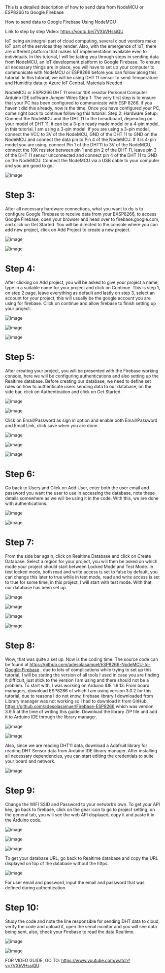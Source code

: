 This is a detailed description of how to send data from NodeMCU or ESP8266 to Google Firebase

How to send data to Google Firebase Using NodeMCU

Link to step by step Video: https://youtu.be/7VXbVHssiQU

IoT being an integral part of cloud computing, several cloud vendors make IoT part of the services they render. Also, with the emergence of IoT, there are different platform that makes IoT implementation available even to individuals. In this tutorial, I will be taking you through steps in sending data from NodeMCU, an IoT development platform to Google Firebase. To ensure all necessary things are in place, you will have to set up your computer to communicate with NodeMCU or ESP8266 before you can follow along this tutorial. In this tutorial, we will be using DHT 11 sensor to send Temperature and Humidity data to Azure IoT Central. Materials Needed

NodeMCU or ESP8266
DHT 11 sensor
10K resistor
Personal Computer
Arduino IDE software
Jumper Wires
Step 1: The very first step is to ensure that your PC has been configured to communicate with ESP 8266. If you haven’t did this already, now is the time. Once you have configured your PC, come right back to continue following this tutorial. Step 2: Hardware Setup: Connect the NodeMCU and the DHT 11 to the breadboard, depending on your model of DHT 11, it can be a 3-pin ready made model or a 4-pin model, in this tutorial, I am using a 3-pin model. If you are using a 3-pin model, connect the VCC to 3V of the NodeMCU, GND of the DHT 11 to GND on the NodeMCU and connect the data pin to Pin 4 of the NodeMCU. If it is 4-pin model you are using, connect Pin 1 of the DHT11 to 3V of the NodeMCU, connect the 10K resistor between pin 1 and pin 2 of the DHT 11, leave pin 3 of the DHT 11 sensor unconnected and connect pin 4 of the DHT 11 to GND on the NodeMCU. Connect the NodeMCU via a USB cable to your computer and you are good to go.

![image](https://user-images.githubusercontent.com/55460620/160307963-4683daa6-2a6b-40d3-a1d6-5773c27a48a7.png)

# Step 3:  
After all necessary hardware connections, what you want to do is to configure Google Firebase to receive data from your EXSP8266, to access Google Firebase, open your browser and head over to firebase.google.com, and click on Get Started. You will be directed to the console where you can add new project, click on Add Project to create a new project.

![image](https://user-images.githubusercontent.com/55460620/160308054-ae4ecdc2-6001-451a-9088-34e16b5df758.png)

![image](https://user-images.githubusercontent.com/55460620/160308068-0ef928b4-8a2d-4b7d-8b0f-5452f98b5a5a.png)

# Step 4: 
After clicking on Add project, you will be asked to give your project a name, type in a suitable name for your project and click on Continue. This is step 1, on step 2 page, leave everything as default and lastly on step 3, select an account for your project, this will usually be the google account you are using for firebase. Click on continue  and allow firebase to finish setting up your project.

![image](https://user-images.githubusercontent.com/55460620/160308085-e4fa7cff-f72c-4b18-ba28-e45febf355c7.png)

![image](https://user-images.githubusercontent.com/55460620/160308089-1ebb13b2-a689-489b-9e2a-9860a6757a44.png)

![image](https://user-images.githubusercontent.com/55460620/160308095-3394b66e-9f01-4e55-9159-6532cd3094ec.png)

# Step 5: 
After creating your project, you will be presented with the Firebase working console, here we will be configuring authentications and also setting up the Realtime database. Before creating our database, we need to define set rules on how to authenticate users sending data to our database, on the side bar, click on Authentication and click on Get Started.

![image](https://user-images.githubusercontent.com/55460620/160308126-6f353c18-2616-4c72-a157-9cda40c4ac6b.png)

![image](https://user-images.githubusercontent.com/55460620/160308133-ec3cd438-c60c-4d86-9f25-4307276ea70f.png)

Click on Email/Password as sign in option and enable both Email/Password and Email Link, click save when you are done.

![image](https://user-images.githubusercontent.com/55460620/160308145-719efcfa-d2e8-4128-9524-6dad2638d5de.png)

![image](https://user-images.githubusercontent.com/55460620/160308152-8e844bb1-0487-42a0-a579-278f5b001520.png)

![image](https://user-images.githubusercontent.com/55460620/160308160-e51df325-1a4a-44df-a429-2ded73275d35.png)

# Step 6: 
Go back to Users and Click on Add User, enter both the user email and password you want the user to use in accessing the database, note these details somewhere as we will be using it in the code. With this, we are done with authentications.

![image](https://user-images.githubusercontent.com/55460620/160308172-aec938b4-cfef-4557-b72b-b70afc5a3b16.png)

![image](https://user-images.githubusercontent.com/55460620/160308179-dd0cd5b7-70fd-4bb0-8b54-d225876d9fbb.png)

# Step 7: 
From the side bar again, click on Realtime Database and click on Create Database. Select a region for your project, you will then be asked on which mode your project should start between Locked Mode and Test Mode. In test locked mode, both read and write access is set to false by default, you can change this later to true while in test mode, read and write access is set to true for some time, in this project, I will start with test mode. With that, our database has been set up.

![image](https://user-images.githubusercontent.com/55460620/160308196-8cd74537-d92e-44b2-adce-87650ac42712.png)

![image](https://user-images.githubusercontent.com/55460620/160308202-d35e3681-9785-4354-a01b-d2f804755d74.png)

![image](https://user-images.githubusercontent.com/55460620/160308207-91d58862-613f-4792-98f1-93afd3232669.png)

![image](https://user-images.githubusercontent.com/55460620/160308215-06c530ff-8c7b-406b-8408-bdeb65e151a6.png)

# Step 8: 
Wow, that was quite a set up. Now is the coding time. The source code can be found at https://github.com/adesolasamuel/ESP8266-NodeMCU-to-Google-Firebase , due to lots of complications while trying to set up this tutorial, I will be stating the version of all tools I used in case you are finding it difficult, just stick to the version I am using and there should not be a problem. To start with, I was working on Arduino IDE 1.8.13. From board managers, download ESP8266 of which I am using version 3.0.2 for this tutorial, due to reasons I do not know, firebase library I downloaded from Library manager was not working so I had to download it from GitHub, https://github.com/adesolasamuel/Firebase-ESP8266 which was version 3.9.5 at the time of writing this guide. Download the library ZIP file and add it to Arduino IDE through the library manager. 

![image](https://user-images.githubusercontent.com/55460620/160308254-252c03db-e46b-4b73-b509-df1bb53f1273.png)

![image](https://user-images.githubusercontent.com/55460620/160308258-cfd07b21-56eb-485a-b6df-6dbddc58424a.png)

Also, since we are reading DHT11 data, download a Adafruit library for reading DHT Sensor data from Arduino IDE library manager. After installing all necessary dependencies, you can start editing the credentials to suite your board and network.

![image](https://user-images.githubusercontent.com/55460620/160308281-4f93148d-5be0-4d01-bfed-82de2f256b74.png)

# Step 9: 
Change the WIFI SSID and Password to your network’s own. To get your API key, go back to firebase, click on the gear icon to go to project setting, on the general tab, you will see the web API displayed, copy it and paste it in the Arduino code. 

![image](https://user-images.githubusercontent.com/55460620/160308295-dfcc92c2-ca5e-4097-bf92-3692ccca793e.png)

![image](https://user-images.githubusercontent.com/55460620/160308304-42d4e02c-24be-4b64-a428-02391f695601.png)

![image](https://user-images.githubusercontent.com/55460620/160308311-8fc9b7ec-4c39-49b2-9d5b-5801e7cbc672.png)

To get your database URL, go back to Realtime database and copy the URL displayed on top of the database without the https. 

![image](https://user-images.githubusercontent.com/55460620/160308327-a33f02bb-fd65-490a-a5ea-776e47e8ef8d.png)

For user email and password, input the email and password that was defined during authentication. 
# Step 10: 
Study the code and note the line responsible for sending DHT data to cloud, verify the code and upload it, open the serial monitor and you will see data being sent, also, check your Firebase to read the data Realtime.

![image](https://user-images.githubusercontent.com/55460620/160308350-cdcf61ee-c890-40ba-9095-fd16c6444292.png)

![image](https://user-images.githubusercontent.com/55460620/160308359-6dd4b60a-c897-42d5-9847-bee8c13b47fc.png)

FOR VIDEO GUIDE, GO TO: https://www.youtube.com/watch?v=7VXbVHssiQU 
